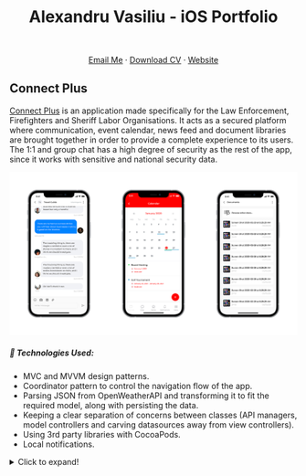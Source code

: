 <h1 align="center">
  Alexandru Vasiliu - iOS Portfolio
</h1>
<br>

<p align="center">
    <a href="mailto:alexg.vasiliu@gmail.com">Email Me</a>  · 
    <a href="https://github.com/ab492/iOS-Portfolio/blob/master/Andy%20Brown%20-%20iOS%20Developer%20-%20July%202019.pdf">Download CV</a>  ·
    <a href="https://alexvasiliu.me/">Website</a>
</p>

## Connect Plus
[Connect Plus](https://nepservices.com/) is an application made specifically for the Law Enforcement, Firefighters and Sheriff Labor Organisations. It acts as a secured platform where communication, event calendar, news feed and document libraries are brought together in order to provide a complete experience to its users. The 1:1 and group chat has a high degree of security as the rest of the app, since it works with sensitive and national security data.

<p align="center">
<img src="images/connect_plus.png" width="900" title="Connect Plus">
</p>

##### 🔨 Technologies Used: 
* MVC and MVVM design patterns.
* Coordinator pattern to control the navigation flow of the app.
* Parsing JSON from OpenWeatherAPI and transforming it to fit the required model, along with persisting the data.
* Keeping a clear separation of concerns between classes (API managers, model controllers and carving datasources away from view controllers).
* Using 3rd party libraries with CocoaPods.
* Local notifications.

<details>
  <summary>Click to expand!</summary>
  * Alex
  * Vasiliu
</details>
